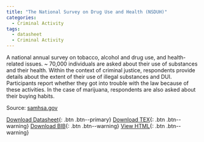 ```yaml
---
title: "The National Survey on Drug Use and Health (NSDUH)"
categories:
  - Criminal Activity
tags:
  - datasheet
  - Criminal Activity
---
```


A national annual survey on tobacco, alcohol and drug use, and health-related issues. ~ 70,000 individuals are asked about their use of substances and their health. Within the context of criminal justice, respondents provide details about the extent of their use of illegal substances and DUI. Participants report whether they got into trouble with the law because of these activities. In the case of marijuana, respondents are also asked about their buying habits.

Source: [samhsa.gov](https://www.samhsa.gov/data/data-we-collect/nsduh-national-survey-drug-use-and-health)

[Download Datasheet](/assets/Datasheets/NSDUH.pdf){: .btn .btn--primary}
[Download TEX](/assets/Datasheets_Source/nsduh_datasheet.tex){: .btn .btn--warning}
[Download BIB](/assets/Datasheets_Source/nsduh.bib){: .btn .btn--warning}
[View HTML](/assets/Datasheets_Html/nsduh_datasheet.tex.html){: .btn .btn--warning}
